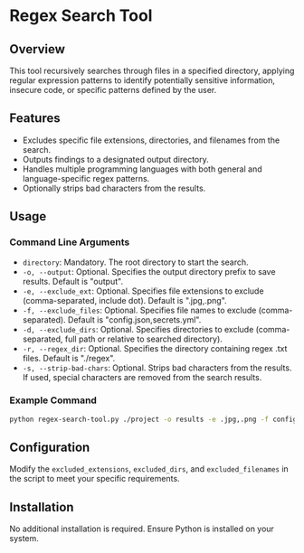 # Regex Search Tool

## Overview
This tool recursively searches through files in a specified directory, applying regular expression patterns to identify potentially sensitive information, insecure code, or specific patterns defined by the user.

## Features
- Excludes specific file extensions, directories, and filenames from the search.
- Outputs findings to a designated output directory.
- Handles multiple programming languages with both general and language-specific regex patterns.
- Optionally strips bad characters from the results.

## Usage

### Command Line Arguments
- `directory`: Mandatory. The root directory to start the search.
- `-o, --output`: Optional. Specifies the output directory prefix to save results. Default is "output".
- `-e, --exclude_ext`: Optional. Specifies file extensions to exclude (comma-separated, include dot). Default is ".jpg,.png".
- `-f, --exclude_files`: Optional. Specifies file names to exclude (comma-separated). Default is "config.json,secrets.yml".
- `-d, --exclude_dirs`: Optional. Specifies directories to exclude (comma-separated, full path or relative to searched directory).
- `-r, --regex_dir`: Optional. Specifies the directory containing regex .txt files. Default is "./regex".
- `-s, --strip-bad-chars`: Optional. Strips bad characters from the results. If used, special characters are removed from the search results.

### Example Command
```bash
python regex-search-tool.py ./project -o results -e .jpg,.png -f config.json,secrets.yml -d ./temp,./backup -s
```

## Configuration
Modify the `excluded_extensions`, `excluded_dirs`, and `excluded_filenames` in the script to meet your specific requirements.

## Installation
No additional installation is required. Ensure Python is installed on your system.